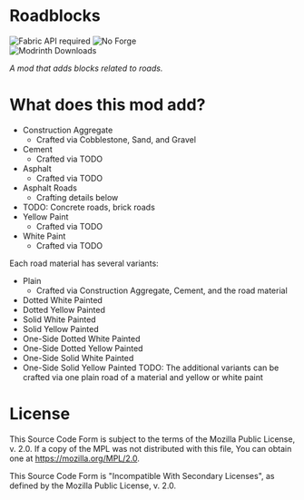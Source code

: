 # Roadblocks

![Fabric API required](https://i.imgur.com/HabVZJRm.png)
![No Forge](https://i.imgur.com/77kxz8xm.png)  
![Modrinth Downloads](https://waffle.coffee/modrinth/roadblocks/downloads?style=flat-square)

*A mod that adds blocks related to roads.*

# What does this mod add?

- Construction Aggregate
  - Crafted via Cobblestone, Sand, and Gravel
- Cement
  - Crafted via TODO
- Asphalt
  - Crafted via TODO
- Asphalt Roads
  - Crafting details below
- TODO: Concrete roads, brick roads
- Yellow Paint
  - Crafted via TODO
- White Paint
  - Crafted via TODO

Each road material has several variants:

- Plain
  - Crafted via Construction Aggregate, Cement, and the road material
- Dotted White Painted
- Dotted Yellow Painted
- Solid White Painted
- Solid Yellow Painted
- One-Side Dotted White Painted
- One-Side Dotted Yellow Painted
- One-Side Solid White Painted
- One-Side Solid Yellow Painted TODO: The additional variants can be crafted via one plain road of a material and yellow
  or white paint

# License

This Source Code Form is subject to the terms of the Mozilla Public License, v. 2.0. If a copy of the MPL was not
distributed with this file, You can obtain one at https://mozilla.org/MPL/2.0.

This Source Code Form is "Incompatible With Secondary Licenses", as defined by the Mozilla Public License, v. 2.0.
